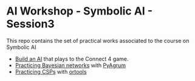 # AI Workshop - Symbolic AI - Session3


This repo contains the set of practical works associated to the course on Symbolic AI

+ [Build an AI](./Etude_de_cas_Puissance4/Connect4.md) that plays to the Connect 4 game.
+ [Practicing Bayesian networks](./BN_PyAgrum/Uncertainty_Representation_BN_pyagrum.ipynb) with [PyAgrum](https://agrum.gitlab.io/)
+ [Practicing CSPs](./CSP/Lab_CSP_AI_Symbolic.ipynb) with [ortools](https://developers.google.com/optimization)
